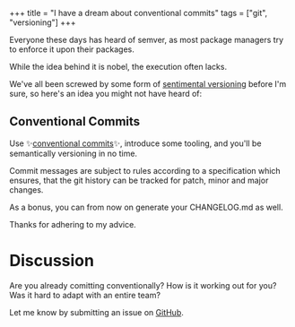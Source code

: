+++
title = "I have a dream about conventional commits"
tags = ["git", "versioning"]
+++

Everyone these days has heard of semver,
as most package managers try to enforce it upon their packages.

While the idea behind it is nobel, the execution often lacks.

We've all been screwed by some form of [sentimental versioning](http://sentimentalversioning.org/)
before I'm sure, so here's an idea you might not have heard of:

Conventional Commits
--------------------

Use ✨[conventional commits](https://www.conventionalcommits.org/)✨,
introduce some tooling, and you'll be semantically versioning in no time.

Commit messages are subject to rules according to a specification which ensures, that the git history can be tracked for patch, minor and major changes.

As a bonus, you can from now on generate your CHANGELOG.md as well.

Thanks for adhering to my advice.

# Discussion

Are you already comitting conventionally? How is it working out for you? Was it hard to adapt with an entire team?

Let me know by submitting an issue on [GitHub](https://github.com/InDieTasten/indietasten.github.io/issues).
